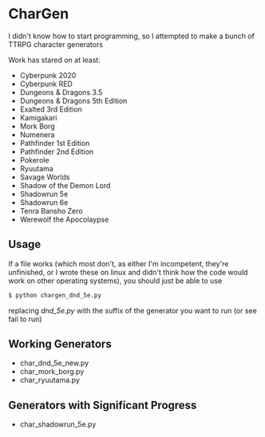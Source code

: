 # CharGen
I didn't know how to start programming, so I attempted to make a bunch of TTRPG character generators

Work has stared on at least:
- Cyberpunk 2020
- Cyberpunk RED
- Dungeons & Dragons 3.5
- Dungeons & Dragons 5th Edition
- Exalted 3rd Edition
- Kamigakari
- Mork Borg
- Numenera
- Pathfinder 1st Edition
- Pathfinder 2nd Edition
- Pokerole
- Ryuutama
- Savage Worlds
- Shadow of the Demon Lord
- Shadowrun 5e
- Shadowrun 6e
- Tenra Bansho Zero
- Werewolf the Apocolaypse

## Usage
If a file works (which most don't, as either I'm incompetent, they're unfinished, or I wrote these on linux and didn't think how the code would work on other operating systems), you should just be able to use
```bash
$ python chargen_dnd_5e.py
```
replacing *dnd_5e.py* with the suffix of the generator you want to run (or see fail to run)

## Working Generators
- char_dnd_5e_new.py
- char_mork_borg.py
- char_ryuutama.py

## Generators with Significant Progress
- char_shadowrun_5e.py

